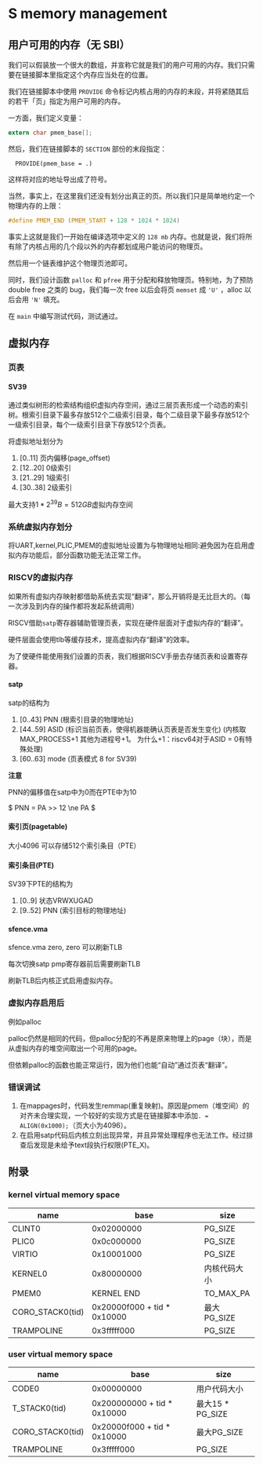 # S memory management

## 用户可用的内存（无 SBI）

我们可以假装放一个很大的数组，并宣称它就是我们的用户可用的内存。我们只需要在链接脚本里指定这个内存应当处在的位置。

我们在链接脚本中使用 ``PROVIDE`` 命令标记内核占用的内存的末段，并将紧随其后的若干「页」指定为用户可用的内存。

一方面，我们定义变量：

``` C
extern char pmem_base[];
```

然后，我们在链接脚本的 ``SECTION`` 部份的末段指定：

```
  PROVIDE(pmem_base = .)
```

这样将对应的地址导出成了符号。

当然，事实上，在这里我们还没有划分出真正的页。所以我们只是简单地约定一个物理内存的上限：

``` C
#define PMEM_END (PMEM_START + 128 * 1024 * 1024)
```

事实上这就是我们一开始在编译选项中定义的 ``128 mb`` 内存。也就是说，我们将所有除了内核占用的几个段以外的内存都划成用户能访问的物理页。

然后用一个链表维护这个物理页池即可。

同时，我们设计函数 ``palloc`` 和 ``pfree`` 用于分配和释放物理页。特别地，为了预防 double free 之类的 bug，我们每一次 free 以后会将页 ``memset`` 成 ``'U'`` ，alloc 以后会用 ``'N'`` 填充。

在 ``main`` 中编写测试代码，测试通过。

## 虚拟内存

### 页表

#### SV39

通过类似树形的检索结构组织虚拟内存空间，通过三层页表形成一个动态的索引树。根索引目录下最多存放512个二级索引目录，每个二级目录下最多存放512个一级索引目录，每个一级索引目录下存放512个页表。

将虚拟地址划分为
1) [0..11] 页内偏移(page_offset)
2) [12..20] 0级索引
3) [21..29] 1级索引
4) [30..38] 2级索引

最大支持$1 * 2^{39} B = 512 GB$虚拟内存空间

### 系统虚拟内存划分

将UART,kernel,PLIC,PMEM的虚拟地址设置为与物理地址相同:避免因为在启用虚拟内存功能后，部分函数功能无法正常工作。

### RISCV的虚拟内存

如果所有虚拟内存映射都借助系统去实现“翻译”，那么开销将是无比巨大的。（每一次涉及到内存的操作都将发起系统调用）

RISCV借助``satp``寄存器辅助管理页表，实现在硬件层面对于虚拟内存的“翻译”。

硬件层面会使用tlb等缓存技术，提高虚拟内存“翻译”的效率。

为了使硬件能使用我们设置的页表，我们根据RISCV手册去存储页表和设置寄存器。

#### satp

satp的结构为
1) [0..43] PNN (根索引目录的物理地址)
2) [44..59] ASID (标识当前页表，使得机器能确认页表是否发生变化) (内核取MAX_PROCESS+1 其他为进程号+1。 为什么+1：riscv64对于ASID = 0有特殊处理)
3) [60..63] mode (页表模式 8 for SV39)

**注意** 

PNN的偏移值在satp中为0而在PTE中为10

$ PNN = PA >> 12 \ne PA  $

#### 索引页(pagetable)

大小4096 可以存储512个索引条目（PTE）

#### 索引条目(PTE)

SV39下PTE的结构为
1) [0..9] 状态VRWXUGAD
2) [9..52] PNN (索引目标的物理地址)

#### sfence.vma

sfence.vma zero, zero 可以刷新TLB

每次切换satp pmp寄存器前后需要刷新TLB

刷新TLB后内核正式启用虚拟内存。

### 虚拟内存启用后

例如palloc

palloc仍然是相同的代码，但palloc分配的不再是原来物理上的page（块），而是从虚拟内存的堆空间取出一个可用的page。

但依赖palloc的函数也能正常运行，因为他们也能“自动”通过页表“翻译”。

### 错误调试

1) 在mappages时，代码发生remmap(重复映射)。原因是pmem（堆空间）的对齐未合理实现，一个较好的实现方式是在链接脚本中添加``. = ALIGN(0x1000);``（页大小为4096）。
2) 在启用satp代码后内核立刻出现异常，并且异常处理程序也无法工作。经过排查后发现是未给予text段执行权限(PTE_X)。

## 附录

### kernel virtual memory space
|name|base|size|
|-|-|-|
|CLINT0          |0x02000000|PG_SIZE|
|PLIC0           |0x0c000000|PG_SIZE|
|VIRTIO          |0x10001000|PG_SIZE|
|KERNEL0         |0x80000000|内核代码大小|
|PMEM0           |KERNEL END|TO_MAX_PA|
|CORO_STACK0(tid)|0x20000f000 + tid * 0x10000|最大PG_SIZE|
|TRAMPOLINE      |0x3fffff000|PG_SIZE|

### user virtual memory space
|name|base|size|
|-|-|-|
|CODE0           |0x00000000|用户代码大小|
|T_STACK0(tid)   |0x200000000 + tid * 0x10000|最大15 * PG_SIZE|
|CORO_STACK0(tid)|0x20000f000 + tid * 0x10000|最大PG_SIZE|
|TRAMPOLINE      |0x3fffff000|PG_SIZE|